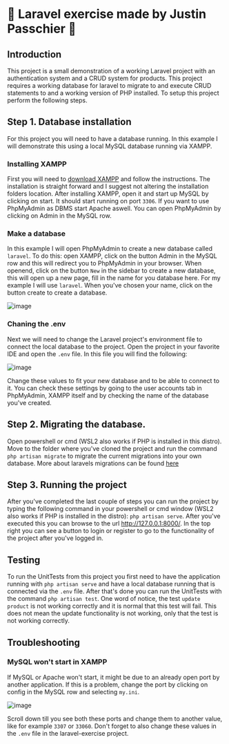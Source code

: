# 🧱 Laravel exercise made by Justin Passchier 🧱

## Introduction
This project is a small demonstration of a working Laravel project with an authentication system and a CRUD system for products. This project requires a working database for laravel to migrate to and execute CRUD statements to and a working version of PHP installed. To setup this project perform the following steps.

## Step 1. Database installation
For this project you will need to have a database running. In this example I will demonstrate this using a local MySQL database running via XAMPP.

### Installing XAMPP

First you will need to [download XAMPP](https://www.apachefriends.org/index.html) and follow the instructions. The installation is straight forward and I suggest not altering the installation folders location. After installing XAMPP, open it and start up MySQL by clicking on start. It should start running on port `3306`. If you want to use PhpMyAdmin as DBMS start Apache aswell. You can open PhpMyAdmin by clicking on Admin in the MySQL row.

### Make a database

In this example I will open PhpMyAdmin to create a new database called `laravel`. To do this: open XAMPP, click on the button Admin in the MySQL row and this will redirect you to PhpMyAdmin in your browser. When openend, click on the button `New` in the sidebar to create a new database, this will open up a new page, fill in the name for you database here. For my example I will use `laravel`. When you've chosen your name, click on the button create to create a database.

![image](https://user-images.githubusercontent.com/32838627/143496288-d2d00c81-fc73-40a1-9f55-025061a8d541.png)


### Chaning the .env

Next we will need to change the Laravel project's environment file to connect the local database to the project. Open the project in your favorite IDE and open the `.env` file. In this file you will find the following:

![image](https://user-images.githubusercontent.com/32838627/143496035-51fe9b1b-09df-44a1-8711-db18c6ffc67d.png)

Change these values to fit your new database and to be able to connect to it. You can check these settings by going to the user accounts tab in PhpMyAdmin, XAMPP itself and by checking the name of the database you've created.

## Step 2. Migrating the database.

Open powershell or cmd (WSL2 also works if PHP is installed in this distro). Move to the folder where you've cloned the project and run the command `php artisan migrate` to migrate the current migrations into your own database. More about laravels migrations can be found [here](https://laravel.com/docs/8.x/migrations)

## Step 3. Running the project 

After you've completed the last couple of steps you can run the project by typing the following command in your powershell or cmd window (WSL2 also works if PHP is installed in the distro): `php artisan serve`. After you've executed this you can browse to the url http://127.0.0.1:8000/. In the top right you can see a button to login or register to go to the functionality of the project after you've logged in. 

## Testing

To run the UnitTests from this project you first need to have the application running with `php artisan serve` and have a local database running that is connected via the `.env` file. After that's done you can run the UnitTests with the command `php artisan test`. One word of notice, the test `update product` is not working correctly and it is normal that this test will fail. This does not mean the update functionality is not working, only that the test is not working correctly.


## Troubleshooting

### MySQL won't start in XAMPP

If MySQL or Apache won't start, it might be due to an already open port by another application. If this is a problem, change the port by clicking on config in the MySQL row and selecting `my.ini`. 

![image](https://user-images.githubusercontent.com/32838627/143495212-8e8eba6e-2bbb-4f4b-834d-b89678f8b844.png)

Scroll down till you see both these ports and change them to another value, like for example `3307` or `33060`. Don't forget to also change these values in the `.env` file in the laravel-exercise project.
